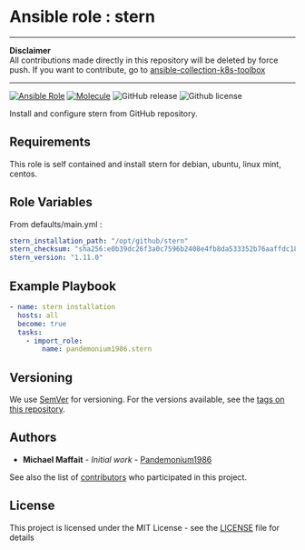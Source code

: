 # Ansible role : stern

---

**Disclaimer**  
All contributions made directly in this repository will be deleted by force push. If you want to contribute, go to [ansible-collection-k8s-toolbox](https://github.com/Pandemonium1986/ansible-collection-k8s-toolbox)

---

[![Ansible Role](https://img.shields.io/ansible/role/d/pandemonium1986/stern?logo=Ansible&color=blue)](https://galaxy.ansible.com/ui/standalone/roles/pandemonium1986/stern/)
[![Molecule](https://github.com/Pandemonium1986/ansible-role-stern/actions/workflows/molecule.yml/badge.svg)](https://github.com/Pandemonium1986/ansible-role-stern/actions/workflows/molecule.yml)
![GitHub release](https://img.shields.io/github/release/Pandemonium1986/ansible-role-stern.svg?logo=github)
![Github license](https://img.shields.io/github/license/Pandemonium1986/ansible-role-stern.svg?logo=github)

Install and configure stern from GitHub repository.

## Requirements

This role is self contained and install stern for debian, ubuntu, linux mint, centos.

## Role Variables

From defaults/main.yml :

```yaml
stern_installation_path: "/opt/github/stern"
stern_checksum: "sha256:e0b39dc26f3a0c7596b2408e4fb8da533352b76aaffdc18c7ad28c833c9eb7db"
stern_version: "1.11.0"
```

## Example Playbook

```yaml
- name: stern installation
  hosts: all
  become: true
  tasks:
    - import_role:
        name: pandemonium1986.stern
```

## Versioning

We use [SemVer](http://semver.org/) for versioning. For the versions available, see the [tags on this repository](https://github.com/Pandemonium1986/ansible-role-stern/tags).

## Authors

- **Michael Maffait** - _Initial work_ - [Pandemonium1986](https://github.com/Pandemonium1986)

See also the list of [contributors](https://github.com/your/project/contributors) who participated in this project.

## License

This project is licensed under the MIT License - see the [LICENSE](./LICENSE) file for details
